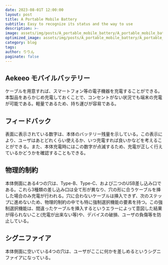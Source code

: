 ```yaml
---
date: 2023-08-01T 12:00:00
layout: post
title: A Portable Mobile Battery
subtitle: Easy to recognize its status and the way to use
description: >-
image: assets/img/posts/A_portable_mobile_battery/A_portable_mobile_battery.jpg
optimized_image: assets/img/posts/A_portable_mobile_battery/A_portable_mobile_battery_resized_thumbnail.jpg
category: blog
tags: 
author: りりん
paginate: false
---
```


## Aekeeo モバイルバッテリー

ケーブルを用意すれば、スマートフォン等の電子機器を充電することができる。本製品をあらかじめ充電しておくことで、コンセントがない状況でも端末の充電が可能である。軽量であるため、持ち運びが容易である。

## フィードバック

表面に表示されている数字は、本体のバッテリー残量を示している。この表示により、ユーザはあとどれくらい使えるか、いつ充電すれば良いかなどを考えることができる。また、本体充電時にはこの数字が点滅するため、充電が正しく行えているかどうかを確認することもできる。

## 物理的制約

本体側面にある4つの穴は、Type-B、Type-C、および二つのUSB差し込み口である。これら3種類の差し込み口は全て形が異なり、穴の形に合うケーブルを挿した場合のみ充電が行われる。穴に合わないケーブルは挿入できず、次のステップに進めないため、物理的制約の中でも特に強制選択機能の要素を持つ。この強制選択機能は、間違ったケーブルを挿入するというエラーによって意図した結果が得られないこと(充電が出来ない等)や、デバイスの破損、ユーザの負傷等を防止している。

## シグニファイア

本体側面に空いている4つの穴は、ユーザがここに何かを差しめるというシグニファイアになっている。